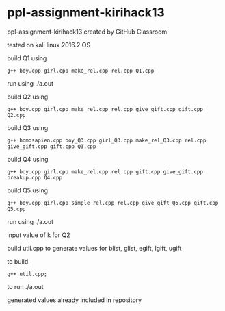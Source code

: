 # ppl-assignment-kirihack13

ppl-assignment-kirihack13 created by GitHub Classroom

tested on kali linux 2016.2 OS

build Q1 using

	g++ boy.cpp girl.cpp make_rel.cpp rel.cpp Q1.cpp
	
run using ./a.out

build Q2 using
	
	g++ boy.cpp girl.cpp make_rel.cpp rel.cpp give_gift.cpp gift.cpp Q2.cpp

build Q3 using

	g++ homosapien.cpp boy_Q3.cpp girl_Q3.cpp make_rel_Q3.cpp rel.cpp give_gift.cpp gift.cpp Q3.cpp

build Q4 using

	g++ boy.cpp girl.cpp make_rel.cpp rel.cpp gift.cpp give_gift.cpp breakup.cpp Q4.cpp	

build Q5 using

	g++ boy.cpp girl.cpp simple_rel.cpp rel.cpp give_gift_Q5.cpp gift.cpp Q5.cpp
	
run using ./a.out

input value of k for Q2

build util.cpp to generate values for blist, glist, egift, lgift, ugift

to build 

	g++ util.cpp;
	
to run ./a.out

generated values already included in repository

